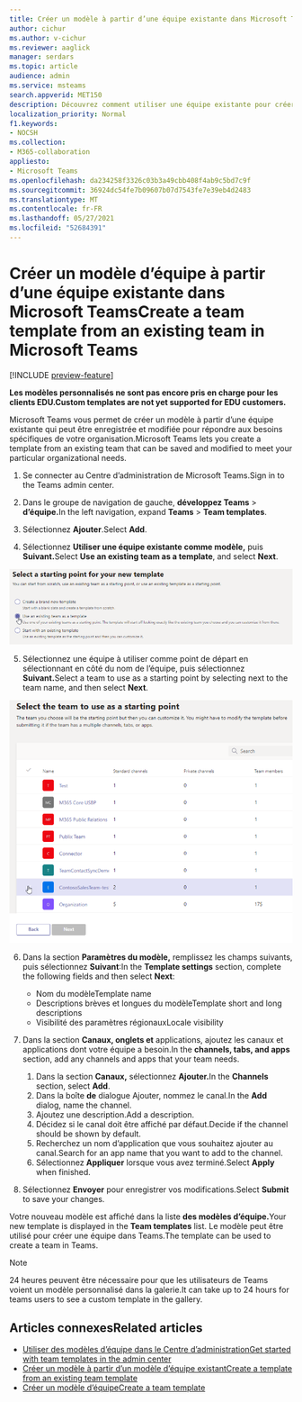 ```yaml
---
title: Créer un modèle à partir d’une équipe existante dans Microsoft Teams
author: cichur
ms.author: v-cichur
ms.reviewer: aaglick
manager: serdars
ms.topic: article
audience: admin
ms.service: msteams
search.appverid: MET150
description: Découvrez comment utiliser une équipe existante pour créer un modèle dans Microsoft Teams.
localization_priority: Normal
f1.keywords:
- NOCSH
ms.collection:
- M365-collaboration
appliesto:
- Microsoft Teams
ms.openlocfilehash: da234258f3326c03b3a49cbb408f4ab9c5bd7c9f
ms.sourcegitcommit: 36924dc54fe7b09607b07d7543fe7e39eb4d2483
ms.translationtype: MT
ms.contentlocale: fr-FR
ms.lasthandoff: 05/27/2021
ms.locfileid: "52684391"
---
```

# <a name="create-a-team-template-from-an-existing-team-in-microsoft-teams"></a><span data-ttu-id="a581c-103">Créer un modèle d’équipe à partir d’une équipe existante dans Microsoft Teams</span><span class="sxs-lookup"><span data-stu-id="a581c-103">Create a team template from an existing team in Microsoft Teams</span></span>

[!INCLUDE [preview-feature](includes/preview-feature.md)]

<span data-ttu-id="a581c-104">**Les modèles personnalisés ne sont pas encore pris en charge pour les clients EDU.**</span><span class="sxs-lookup"><span data-stu-id="a581c-104">**Custom templates are not yet supported for EDU customers.**</span></span>

<span data-ttu-id="a581c-105">Microsoft Teams vous permet de créer un modèle à partir d’une équipe existante qui peut être enregistrée et modifiée pour répondre aux besoins spécifiques de votre organisation.</span><span class="sxs-lookup"><span data-stu-id="a581c-105">Microsoft Teams lets you create a template from an existing team that can be saved and modified to meet your particular organizational needs.</span></span>

1. <span data-ttu-id="a581c-106">Se connecter au Centre d’administration de Microsoft Teams.</span><span class="sxs-lookup"><span data-stu-id="a581c-106">Sign in to the Teams admin center.</span></span>

2. <span data-ttu-id="a581c-107">Dans le groupe de navigation de gauche, **développez Teams**  >  **d’équipe.**</span><span class="sxs-lookup"><span data-stu-id="a581c-107">In the left navigation, expand **Teams** > **Team templates**.</span></span>

3. <span data-ttu-id="a581c-108">Sélectionnez **Ajouter**.</span><span class="sxs-lookup"><span data-stu-id="a581c-108">Select **Add**.</span></span>

4. <span data-ttu-id="a581c-109">Sélectionnez **Utiliser une équipe existante comme modèle,** puis **Suivant.**</span><span class="sxs-lookup"><span data-stu-id="a581c-109">Select **Use an existing team as a template**, and select **Next**.</span></span>

 ![Image des modèles d’équipe avec l’écran de départ d’une équipe existante en tant que modèle mis en évidence.](media/team-existing-team-as-template.png)

5. <span data-ttu-id="a581c-111">Sélectionnez une équipe à utiliser comme point de départ en sélectionnant en côté du nom de l’équipe, puis sélectionnez **Suivant.**</span><span class="sxs-lookup"><span data-stu-id="a581c-111">Select a team to use as a starting point by selecting next to the team name, and then select **Next**.</span></span>

![Image de la liste des équipes avec une équipe mise en évidence.](media/team-existing-team-selection.png)

6. <span data-ttu-id="a581c-113">Dans la section **Paramètres du modèle,** remplissez les champs suivants, puis sélectionnez **Suivant**:</span><span class="sxs-lookup"><span data-stu-id="a581c-113">In the **Template settings** section, complete the following fields and then select **Next**:</span></span>
    - <span data-ttu-id="a581c-114">Nom du modèle</span><span class="sxs-lookup"><span data-stu-id="a581c-114">Template name</span></span>
    - <span data-ttu-id="a581c-115">Descriptions brèves et longues du modèle</span><span class="sxs-lookup"><span data-stu-id="a581c-115">Template short and long descriptions</span></span>
    - <span data-ttu-id="a581c-116">Visibilité des paramètres régionaux</span><span class="sxs-lookup"><span data-stu-id="a581c-116">Locale visibility</span></span>  
  
7. <span data-ttu-id="a581c-117">Dans la section **Canaux, onglets et** applications, ajoutez les canaux et applications dont votre équipe a besoin.</span><span class="sxs-lookup"><span data-stu-id="a581c-117">In the **channels, tabs, and apps** section, add any channels and apps that your team needs.</span></span>

    1. <span data-ttu-id="a581c-118">Dans la section **Canaux,** sélectionnez **Ajouter.**</span><span class="sxs-lookup"><span data-stu-id="a581c-118">In the **Channels** section, select **Add**.</span></span>
    2. <span data-ttu-id="a581c-119">Dans la boîte **de** dialogue Ajouter, nommez le canal.</span><span class="sxs-lookup"><span data-stu-id="a581c-119">In the **Add** dialog, name the channel.</span></span>
    3. <span data-ttu-id="a581c-120">Ajoutez une description.</span><span class="sxs-lookup"><span data-stu-id="a581c-120">Add a description.</span></span>
    4. <span data-ttu-id="a581c-121">Décidez si le canal doit être affiché par défaut.</span><span class="sxs-lookup"><span data-stu-id="a581c-121">Decide if the channel should be shown by default.</span></span>
    5. <span data-ttu-id="a581c-122">Recherchez un nom d’application que vous souhaitez ajouter au canal.</span><span class="sxs-lookup"><span data-stu-id="a581c-122">Search for an app name that you want to add to the channel.</span></span>
    6. <span data-ttu-id="a581c-123">Sélectionnez **Appliquer** lorsque vous avez terminé.</span><span class="sxs-lookup"><span data-stu-id="a581c-123">Select **Apply** when finished.</span></span>

8. <span data-ttu-id="a581c-124">Sélectionnez **Envoyer** pour enregistrer vos modifications.</span><span class="sxs-lookup"><span data-stu-id="a581c-124">Select **Submit** to save your changes.</span></span>

<span data-ttu-id="a581c-125">Votre nouveau modèle est affiché dans la liste **des modèles d’équipe.**</span><span class="sxs-lookup"><span data-stu-id="a581c-125">Your new template is displayed in the **Team templates** list.</span></span> <span data-ttu-id="a581c-126">Le modèle peut être utilisé pour créer une équipe dans Teams.</span><span class="sxs-lookup"><span data-stu-id="a581c-126">The template can be used to create a team in Teams.</span></span>

> [!Note]
> <span data-ttu-id="a581c-127">24 heures peuvent être nécessaire pour que les utilisateurs de Teams voient un modèle personnalisé dans la galerie.</span><span class="sxs-lookup"><span data-stu-id="a581c-127">It can take up to 24 hours for teams users to see a custom template in the gallery.</span></span>

## <a name="related-articles"></a><span data-ttu-id="a581c-128">Articles connexes</span><span class="sxs-lookup"><span data-stu-id="a581c-128">Related articles</span></span>

- [<span data-ttu-id="a581c-129">Utiliser des modèles d’équipe dans le Centre d’administration</span><span class="sxs-lookup"><span data-stu-id="a581c-129">Get started with team templates in the admin center</span></span>](get-started-with-teams-templates-in-the-admin-console.md)
- [<span data-ttu-id="a581c-130">Créer un modèle à partir d’un modèle d’équipe existant</span><span class="sxs-lookup"><span data-stu-id="a581c-130">Create a template from an existing team template</span></span>](create-template-from-existing-template.md)
- [<span data-ttu-id="a581c-131">Créer un modèle d’équipe</span><span class="sxs-lookup"><span data-stu-id="a581c-131">Create a team template</span></span>](create-a-team-template.md)
